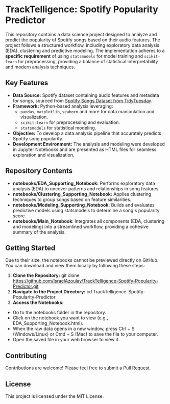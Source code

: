 # TrackTelligence: Spotify Popularity Predictor
This repository contains a data science project designed to analyze and predict the popularity of Spotify songs based on their audio features. The project follows a structured workflow, including exploratory data analysis (EDA), clustering and predictive modeling. The implementation adheres to a **specific requirement** of using `statsmodels` for model training and `scikit-learn` for preprocessing, providing a balance of statistical interpretability and modern analysis techniques.

## Key Features
- **Data Source:** Spotify dataset containing audio features and metadata for songs, sourced from [Spotify Songs Dataset from TidyTuesday](https://raw.githubusercontent.com/rfordatascience/tidytuesday/master/data/2020/2020-01-21/spotify_songs.csv).
- **Framework:** Python-based analysis leveraging:
  - `pandas`, `matplotlib`, `seaborn` and more for data manipulation and visualization.
  - `scikit-learn` for preprocessing and evaluation.
  - `statsmodels` for statistical modeling.
- **Objective:** To develop a data analysis pipeline that accurately predicts Spotify song popularity.
- **Development Environment:** The analysis and modeling were developed in Jupyter Notebooks and are presented as HTML files for seamless exploration and visualization.

## Repository Contents
- **notebooks/EDA_Supporting_Notebook:** Performs exploratory data analysis (EDA) to uncover patterns and relationships in song features.
- **notebooks/Clustering_Supporting_Notebook:** Applies clustering techniques to group songs based on feature similarities.
- **notebooks/Modeling_Supporting_Notebook:** Builds and evaluates predictive models using statsmodels to determine a song's popularity score.
- **notebooks/Main_Notebook**: Integrates all components (EDA, clustering and modeling) into a streamlined workflow, providing a cohesive summary of the analysis.

## Getting Started
Due to their size, the notebooks cannot be previewed directly on GitHub. You can download and view them locally by following these steps:
1. **Clone the Repository:**
git clone https://github.com/IsraelAzoulay/TrackTelligence-Spotify-Popularity-Predictor.git
3. **Navigate to the Project Directory:**
cd TrackTelligence-Spotify-Popularity-Predictor
5. **Access the Notebooks:**
- Go to the notebooks folder in the repository.
- Click on the notebook you want to view (e.g., EDA_Supporting_Notebook.html).
- When the raw data opens in a new window, press Ctrl + S (Windows/Linux) or Cmd + S (Mac) to save the file to your computer.
- Open the saved file in your web browser to view it.
   
## Contributing
Contributions are welcome! Please feel free to submit a Pull Request.

## License
This project is licensed under the MIT License.
